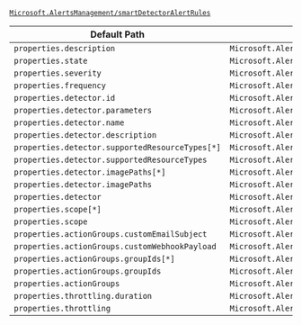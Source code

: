 [`Microsoft.AlertsManagement/smartDetectorAlertRules`](https://docs.microsoft.com/en-us/azure/templates/microsoft.alertsmanagement/smartdetectoralertrules)

| Default Path | Alias |
|---|---|
| `properties.description` | `Microsoft.AlertsManagement/smartDetectorAlertRules/description` |
| `properties.state` | `Microsoft.AlertsManagement/smartDetectorAlertRules/state` |
| `properties.severity` | `Microsoft.AlertsManagement/smartDetectorAlertRules/severity` |
| `properties.frequency` | `Microsoft.AlertsManagement/smartDetectorAlertRules/frequency` |
| `properties.detector.id` | `Microsoft.AlertsManagement/smartDetectorAlertRules/detector.id` |
| `properties.detector.parameters` | `Microsoft.AlertsManagement/smartDetectorAlertRules/detector.parameters` |
| `properties.detector.name` | `Microsoft.AlertsManagement/smartDetectorAlertRules/detector.name` |
| `properties.detector.description` | `Microsoft.AlertsManagement/smartDetectorAlertRules/detector.description` |
| `properties.detector.supportedResourceTypes[*]` | `Microsoft.AlertsManagement/smartDetectorAlertRules/detector.supportedResourceTypes[*]` |
| `properties.detector.supportedResourceTypes` | `Microsoft.AlertsManagement/smartDetectorAlertRules/detector.supportedResourceTypes` |
| `properties.detector.imagePaths[*]` | `Microsoft.AlertsManagement/smartDetectorAlertRules/detector.imagePaths[*]` |
| `properties.detector.imagePaths` | `Microsoft.AlertsManagement/smartDetectorAlertRules/detector.imagePaths` |
| `properties.detector` | `Microsoft.AlertsManagement/smartDetectorAlertRules/detector` |
| `properties.scope[*]` | `Microsoft.AlertsManagement/smartDetectorAlertRules/scope[*]` |
| `properties.scope` | `Microsoft.AlertsManagement/smartDetectorAlertRules/scope` |
| `properties.actionGroups.customEmailSubject` | `Microsoft.AlertsManagement/smartDetectorAlertRules/actionGroups.customEmailSubject` |
| `properties.actionGroups.customWebhookPayload` | `Microsoft.AlertsManagement/smartDetectorAlertRules/actionGroups.customWebhookPayload` |
| `properties.actionGroups.groupIds[*]` | `Microsoft.AlertsManagement/smartDetectorAlertRules/actionGroups.groupIds[*]` |
| `properties.actionGroups.groupIds` | `Microsoft.AlertsManagement/smartDetectorAlertRules/actionGroups.groupIds` |
| `properties.actionGroups` | `Microsoft.AlertsManagement/smartDetectorAlertRules/actionGroups` |
| `properties.throttling.duration` | `Microsoft.AlertsManagement/smartDetectorAlertRules/throttling.duration` |
| `properties.throttling` | `Microsoft.AlertsManagement/smartDetectorAlertRules/throttling` |

